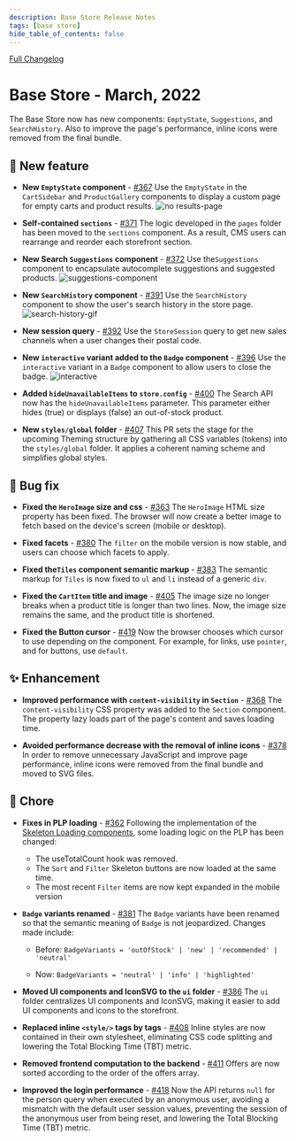 ```yaml
---
description: Base Store Release Notes 
tags: [base store]
hide_table_of_contents: false
---
```


[Full Changelog](https://github.com/vtex-sites/base.store/blob/master/CHANGELOG.md)

# Base Store - March, 2022

The Base Store now has new components: `EmptyState`, `Suggestions`, and `SearchHistory`. Also to improve the page's performance, inline icons were removed from the final bundle.

<!--truncate-->
## 🎉 New feature

- **New `EmptyState` component** - [#367](https://github.com/vtex-sites/base.store/pull/367)
Use the `EmptyState`  in the `CartSidebar` and `ProductGallery` components to display a custom page for empty carts and product results.
![no results-page](https://user-images.githubusercontent.com/67270558/160859291-211054fd-734a-4d21-b279-09c8c8fd5d40.gif)

-  **Self-contained `sections`** - [#371](https://github.com/vtex-sites/base.store/pull/371)
The logic developed in the `pages` folder has been moved to the `sections` component. As a result, CMS users can rearrange and reorder each storefront section.

- **New Search `Suggestions` component** - [#372](https://github.com/vtex-sites/base.store/pull/372)
Use the`Suggestions` component to encapsulate autocomplete suggestions and suggested products.
![suggestions-component](https://user-images.githubusercontent.com/15722605/157681906-66b9955a-7232-4885-b71c-565eb6d55fe4.png)


- **New `SearchHistory` component** - [#391](https://github.com/vtex-sites/base.store/pull/391) 
Use the `SearchHistory` component to show the user's search history in the store page.
![search-history-gif](https://user-images.githubusercontent.com/67270558/160863310-c6167a36-ec6d-4470-88bc-be9dc0f2e9fb.gif)
    
-  **New session query** - [#392](https://github.com/vtex-sites/base.store/pull/392)
Use the `StoreSession` query to get new sales channels when a user changes their postal code.

- **New `interactive` variant added to the `Badge` component** - [#396](https://github.com/vtex-sites/base.store/pull/396)
Use the `interactive` variant in a `Badge` component to allow users to close the badge.
![interactive](https://user-images.githubusercontent.com/15722605/158883971-a04f56a2-b387-49e3-9fe0-636a0122bf6a.png)
    
- **Added `hideUnavailableItems` to `store.config`** - [#400](https://github.com/vtex-sites/base.store/pull/400) 
The Search API now has the `hideUnavailableItems` parameter. This parameter either hides (true) or displays (false) an out-of-stock product. 

- **New `styles/global` folder** - [#407](https://github.com/vtex-sites/base.store/pull/407) 
This PR sets the stage for the upcoming Theming structure by gathering all CSS variables (tokens) into the `styles/global` folder. It applies a coherent naming scheme and simplifies global styles.
    
## 🐛 Bug fix

- **Fixed the `HeroImage` size and css** - [#363](https://github.com/vtex-sites/base.store/pull/363)
The `HeroImage` HTML size property has been fixed. The browser will now create a better image to fetch based on the device's screen (mobile or desktop).

- **Fixed facets** - [#380](https://github.com/vtex-sites/base.store/pull/380)
The `filter` on the mobile version is now stable, and users can choose which facets to apply. 

- **Fixed the`Tiles` component semantic markup** - [#383](https://github.com/vtex-sites/base.store/pull/383)
The semantic markup for `Tiles` is now fixed to `ul` and `li` instead of a generic `div`.


- **Fixed the `CartItem` title and image** - [#405](https://github.com/vtex-sites/base.store/pull/405)
The image size no longer breaks when a product title is longer than two lines. Now, the image size remains the same, and the product title is shortened.

- **Fixed the Button cursor** - [#419](https://github.com/vtex-sites/base.store/pull/419)
Now the browser chooses which cursor to use depending on the component. For example, for links, use `pointer`, and for buttons, use `default`.

## ✨ Enhancement

- **Improved performance with `content-visibility` in `Section`** - [#368](https://github.com/vtex-sites/base.store/pull/368) 
The `content-visibility` CSS property was added to the `Section` component. The property lazy loads part of the page's content and saves loading time.

- **Avoided performance decrease with the removal of inline icons** - [#378](https://github.com/vtex-sites/base.store/pull/378)
In order to remove unnecessary JavaScript and improve page performance, inline icons were removed from the final bundle and moved to SVG files.

## 🧹 Chore

- **Fixes in PLP loading** - [#362](https://github.com/vtex-sites/base.store/pull/362) 
Following the implementation of the [Skeleton Loading components](https://github.com/vtex-sites/base.store/pull/317), some loading logic on the PLP has been changed:
    - The useTotalCount hook was removed.
    - The `Sort` and `Filter` Skeleton buttons are now loaded at the same time.
    - The most recent `Filter` items are now kept expanded in the mobile version
    
- **`Badge` variants renamed** - [#381](https://github.com/vtex-sites/base.store/pull/381)
The `Badge` variants have been renamed so that the semantic meaning of `Badge` is not jeopardized. Changes made include:

    - Before:
    `BadgeVariants = 'outOfStock' | 'new' | 'recommended' | 'neutral'`

    - Now:
    `BadgeVariants = 'neutral' | 'info' | 'highlighted'`
    
- **Moved UI components and IconSVG to the `ui` folder** - [#386](https://github.com/vtex-sites/base.store/pull/386) 
The `ui` folder centralizes UI components and IconSVG, making it easier to add UI components and icons to the storefront.

- **Replaced inline `<style/>` tags by tags** - [#408](https://github.com/vtex-sites/base.store/pull/408)
Inline styles are now contained in their own stylesheet, eliminating CSS code splitting and lowering the Total Blocking Time (TBT) metric.
    
- **Removed frontend computation to the backend** - [#411](https://github.com/vtex-sites/base.store/pull/411)
Offers are now sorted according to the order of the offers array.

- **Improved the login performance** - [#418](https://github.com/vtex-sites/base.store/pull/418)
Now the API returns `null` for the person query when executed by an anonymous user, avoiding a mismatch with the default user session values, preventing the session of the anonymous user from being reset, and lowering the Total Blocking Time (TBT) metric.


